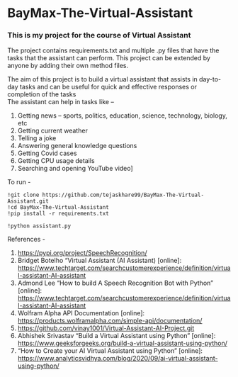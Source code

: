 # BayMax-The-Virtual-Assistant

### This is my project for the course of Virtual Assistant

The project contains requirements.txt and multiple .py files that have the tasks that the assistant can perform. This project can be extended by anyone by adding their own method files.

The aim of this project is to build a virtual assistant that assists in day-to-day tasks and can be useful for quick and effective responses or completion of the tasks<br>
The assistant can help in tasks like –<br>
1. Getting news – sports, politics, education, science, technology, biology, etc
2. Getting current weather
3. Telling a joke
4. Answering general knowledge questions
5. Getting Covid cases
6. Getting CPU usage details
7. Searching and opening YouTube video]

To run - 

```
!git clone https://github.com/tejaskhare99/BayMax-The-Virtual-Assistant.git
!cd BayMax-The-Virtual-Assistant
!pip install -r requirements.txt

!python assistant.py
```


References - 

1. https://pypi.org/project/SpeechRecognition/
2. Bridget Botelho “Virtual Assistant (AI Assistant) [online]: https://www.techtarget.com/searchcustomerexperience/definition/virtual-assistant-AI-assistant
3. Admond Lee “How to build A Speech Recognition Bot with Python” [online]: https://www.techtarget.com/searchcustomerexperience/definition/virtual-assistant-AI-assistant
4. Wolfram Alpha API Documentation [online]: https://products.wolframalpha.com/simple-api/documentation/
5. https://github.com/vinay1001/Virtual-Assistant-AI-Project.git
6. Abhishek Srivastav “Build a Virtual Assistant using Python” [online]: https://www.geeksforgeeks.org/build-a-virtual-assistant-using-python/
7. “How to Create your AI Virtual Assistant using Python” [online]: https://www.analyticsvidhya.com/blog/2020/09/ai-virtual-assistant-using-python/



